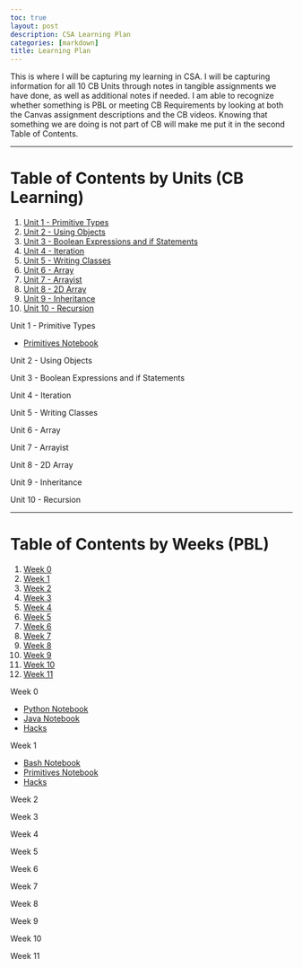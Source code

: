 ```yaml
---
toc: true
layout: post
description: CSA Learning Plan
categories: [markdown]
title: Learning Plan
---
```


This is where I will be capturing my learning in CSA. I will be capturing information for all 10 CB Units through notes in tangible assignments we have done, as well as additional notes if needed. I am able to recognize whether something is PBL or meeting CB Requirements by looking at both the Canvas assignment descriptions and the CB videos. Knowing that something we are doing is not part of CB will make me put it in the second Table of Contents.

---

# Table of Contents by Units (CB Learning)
1. [Unit 1 - Primitive Types](#unit1)
2. [Unit 2 - Using Objects](#unit2)
3. [Unit 3 - Boolean Expressions and if Statements](#unit3)
4. [Unit 4 - Iteration](#unit4)
5. [Unit 5 - Writing Classes](#unit5)
6. [Unit 6 - Array](#unit6)
7. [Unit 7 - Arrayist](#unit7)
8. [Unit 8 - 2D Array](#unit8)
9. [Unit 9 - Inheritance](#unit9)
10. [Unit 10 - Recursion](#unit10)

Unit 1 - Primitive Types<a name="unit1"></a>
- <a href="https://peacekeeper6.github.io/fastpages/primitives/2022/08/24/primitives.html">Primitives Notebook</a>

Unit 2 - Using Objects<a name="unit2"></a>

Unit 3 - Boolean Expressions and if Statements<a name="unit3"></a>

Unit 4 - Iteration<a name="unit4"></a>

Unit 5 - Writing Classes<a name="unit5"></a>

Unit 6 - Array<a name="unit6"></a>

Unit 7 - Arrayist<a name="unit7"></a>

Unit 8 - 2D Array<a name="unit8"></a>

Unit 9 - Inheritance<a name="unit9"></a>

Unit 10 - Recursion<a name="unit10"></a>

---

# Table of Contents by Weeks (PBL)
1. [Week 0](#week1)
2. [Week 1](#week2)
3. [Week 2](#week3)
4. [Week 3](#week4)
5. [Week 4](#week5)
6. [Week 5](#week6)
7. [Week 6](#week7)
8. [Week 7](#week8)
9. [Week 8](#week9)
10. [Week 9](#week10)
11. [Week 10](#week11)
12. [Week 11](#week12)


 Week 0 <a name="week1"></a>
- <a href="https://peacekeeper6.github.io/fastpages/python/2022/08/22/pythonnb.html">Python Notebook</a>
- <a href="https://peacekeeper6.github.io/fastpages/java/2022/08/22/javanb.html">Java Notebook</a>
- <a href="https://github.com/peacekeeper6/fastpages/issues/3">Hacks</a>

Week 1<a name="week2"></a>
- <a href="https://peacekeeper6.github.io/fastpages/bash/2022/08/25/bashnb.html">Bash Notebook</a>
- <a href="https://peacekeeper6.github.io/fastpages/primitives/2022/08/24/primitives.html">Primitives Notebook</a>
- <a href="https://github.com/peacekeeper6/fastpages/issues/4">Hacks</a>

Week 2<a name="week3"></a>

Week 3<a name="week4"></a>

Week 4<a name="week5"></a>

Week 5<a name="week6"></a>

Week 6<a name="week7"></a>

Week 7<a name="week8"></a>

Week 8<a name="week9"></a>

Week 9<a name="week10"></a>

Week 10<a name="week11"></a>

Week 11<a name="week12"></a>

